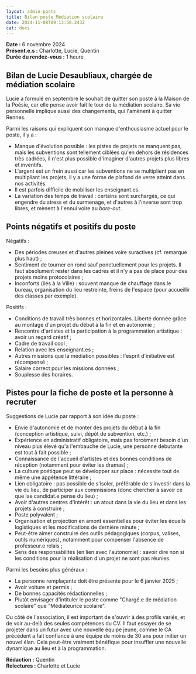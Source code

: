 ```yaml
---
layout: admin-posts
title: Bilan poste Médiation scolaire
date: 2024-11-08T09:13:50.243Z
cat: docs
---
```

**Date :** 6 novembre 2024  
**Présent.e.s :** Charlotte, Lucie, Quentin  
**Durée du rendez-vous :** 1 heure

## Bilan de Lucie Desaubliaux, chargée de médiation scolaire

Lucie a formulé en septembre le souhait de quitter son poste à la Maison de la Poésie, car elle pense avoir fait le tour de la médiation scolaire. Sa vie personnelle implique aussi des changements, qui l'amènent à quitter Rennes. 

Parmi les raisons qui expliquent son manque d'enthousiasme actuel pour le poste, il y a :
- Manque d'évolution possible : les pistes de projets ne manquent pas, mais les subventions sont tellement ciblées qu'en dehors de résidences très cadrées, il n'est plus possible d'imaginer d'autres projets plus libres et inventifs. 
- L'argent est un frein aussi car les subventions ne se multiplient pas en multipliant les projets, il y a une forme de plafond de verre atteint dans nos activités.
- Il est parfois difficile de mobiliser les enseignant.es.
- La variation des temps de travail : certains sont surchargés, ce qui engendre du stress et du surmenage, et d'autres à l'inverse sont trop libres, et mènent à l'ennui voire au *bore-out*.

## Points négatifs et positifs du poste

Négatifs :
- Des périodes creuses et d'autres pleines voire suractives (cf. remarque plus haut) ; 
- Sentiment de tourner en rond sauf ponctuellement pour les projets. Il faut absolument rester dans les cadres et il n'y a pas de place pour des projets moins protocolaires ;
- Inconforts (liés à la Ville) : souvent manque de chauffage dans le bureau, organisation du lieu restreinte, freins de l'espace (pour accueillir des classes par exemple).

Positifs :
- Conditions de travail très bonnes et horizontales. Liberté donnée grâce au montage d'un projet du début à la fin et en autonomie ;
- Rencontre d'artistes et la participation à la programmation artistique : avoir un regard créatif ;
- Cadre de travail cool ;
- Relation avec les enseignant.es ;
- Autres missions que la médiation possibles : l'esprit d'initiative est récompensé ;
- Salaire correct pour les missions données ;
- Souplesse des horaires.

## Pistes pour la fiche de poste et la personne à recruter

Suggestions de Lucie par rapport à son idée du poste :

- Envie d'autonomie et de monter des projets du début à la fin (conception artistique, suivi, dépôt de subvention, etc.) ;
- Expérience en administratif obligatoire, mais pas forcément besoin d'un niveau plus élevé qu'à l'embauche de Lucie, une personne débutante est tout à fait possible ;
- Connaissance de l'accueil d'artistes et des bonnes conditions de réception (notamment pour éviter les dramas) ;
- La culture poétique peut se développer sur place : nécessite tout de même une appétence littéraire ;
- Lien obligatoire : pas possible de s'isoler, préférable de s'investir dans la vie du lieu, de participer aux commissions (donc chercher à savoir ce que lae candidat.e pense du lieu) ;
- Avoir d'autres centres d'intérêt : un atout dans la vie du lieu et dans les projets à construire ;
- Poste polyvalent ;
- Organisation et projection en amont essentielles pour éviter les écueils logistiques et les modifications de dernière minute ;
- Peut-être aimer construire des outils pédagogiques (corpus, valises, outils numériques), notamment pour compenser l'absence de professeur.e relais ;
- Sens des responsabilités (en lien avec l'autonomie) : savoir dire non si les conditions pour la réalisation d'un projet ne sont pas réunies. 

Parmi les besoins plus généraux :

- La personne remplaçante doit être présente pour le 6 janvier 2025 ;
- Avoir voiture et permis ;
- De bonnes capacités rédactionnelles ;
- Plutôt envisager d'intituler le poste comme "Chargé.e de médiation scolaire" que "Médiateurice scolaire".

Du côté de l'association, il est important de s'ouvrir à des profils variés, et de voir au-delà des seules compétences du CV. Il faut essayer de se projeter dans un futur avec une nouvelle équipe jeune, comme le CA précédent a fait confiance à une équipe de moins de 30 ans pour initier un nouvel élan. Cela peut-être vraiment bénéfique pour insuffler une nouvelle dynamique au lieu et à la programmation.

**Rédaction :** Quentin  
**Relectures :** Charlotte et Lucie